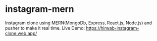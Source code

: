 # instagram-mern
Instagram clone using MERN(MongoDb, Express, React.js, Node.js) and pusher to make it real time.
Live Demo: https://hirwab-instagram-clone.web.app/
